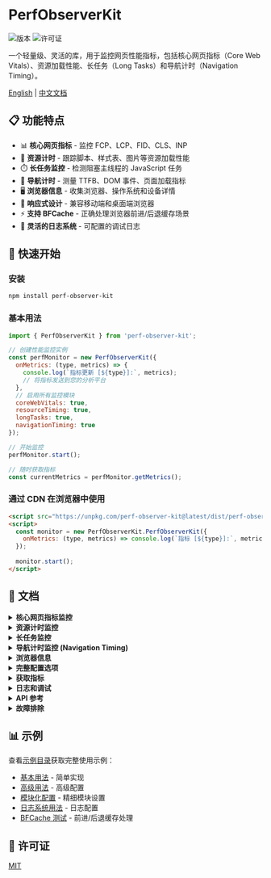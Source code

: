 # PerfObserverKit

![版本](https://img.shields.io/npm/v/perf-observer-kit)
![许可证](https://img.shields.io/npm/l/perf-observer-kit)

一个轻量级、灵活的库，用于监控网页性能指标，包括核心网页指标（Core Web Vitals）、资源加载性能、长任务（Long Tasks）和导航计时（Navigation Timing）。

[English](https://github.com/SailingCoder/perf-observer-kit/blob/main/README.md) | [中文文档](https://github.com/SailingCoder/perf-observer-kit/blob/main/README_CN.md)

## 📋 功能特点

- 📊 **核心网页指标** - 监控 FCP、LCP、FID、CLS、INP
- 🔄 **资源计时** - 跟踪脚本、样式表、图片等资源加载性能
- ⏱️ **长任务监控** - 检测阻塞主线程的 JavaScript 任务
- 🧭 **导航计时** - 测量 TTFB、DOM 事件、页面加载指标
- 🖥️ **浏览器信息** - 收集浏览器、操作系统和设备详情
- 📱 **响应式设计** - 兼容移动端和桌面端浏览器
- ⚡ **支持 BFCache** - 正确处理浏览器前进/后退缓存场景
- 📝 **灵活的日志系统** - 可配置的调试日志

## 🚀 快速开始

### 安装

```bash
npm install perf-observer-kit
```

### 基本用法

```javascript
import { PerfObserverKit } from 'perf-observer-kit';

// 创建性能监控实例
const perfMonitor = new PerfObserverKit({
  onMetrics: (type, metrics) => {
    console.log(`指标更新 [${type}]:`, metrics);
    // 将指标发送到您的分析平台
  },
  // 启用所有监控模块
  coreWebVitals: true,
  resourceTiming: true,
  longTasks: true,
  navigationTiming: true
});

// 开始监控
perfMonitor.start();

// 随时获取指标
const currentMetrics = perfMonitor.getMetrics();
```

### 通过 CDN 在浏览器中使用

```html
<script src="https://unpkg.com/perf-observer-kit@latest/dist/perf-observer-kit.browser.js"></script>
<script>
  const monitor = new PerfObserverKit.PerfObserverKit({
    onMetrics: (type, metrics) => console.log(`指标 [${type}]:`, metrics)
  });
  
  monitor.start();
</script>
```

## 📖 文档

<details>
<summary><b>核心网页指标监控</b></summary>

```javascript
const perfMonitor = new PerfObserverKit({
  coreWebVitals: {
    enabled: true,       // 启用核心网页指标监控
    fcp: true,           // 首次内容绘制
    lcp: true,           // 最大内容绘制
    fid: true,           // 首次输入延迟
    cls: true,           // 累积布局偏移
    inp: true            // 交互到下一次绘制
  }
});
```

**阈值标准:**
- FCP: 良好 ≤ 1.8秒, 差 > 3.0秒
- LCP: 良好 ≤ 2.5秒, 差 > 4.0秒
- FID: 良好 ≤ 100毫秒, 差 > 300毫秒
- CLS: 良好 ≤ 0.1, 差 > 0.25
- INP: 良好 ≤ 200毫秒, 差 > 500毫秒

[了解更多关于核心网页指标](https://web.dev/vitals/)

有关CLS实现和优化策略的详细信息，请参阅[累积布局偏移文档](./docs/cls-metrics-CN.md)。
</details>

<details>
<summary><b>资源计时监控</b></summary>

```javascript
const perfMonitor = new PerfObserverKit({
  resourceTiming: {
    enabled: true,
    excludedPatterns: [/analytics\.com/, /tracker/],  // 排除分析工具
    allowedTypes: ['script', 'img', 'css', 'fetch'],  // 要监控的类型
    maxEntries: 500                                   // 最大存储条目数
  }
});
```

捕获资源加载的详细信息：
- 资源 URL 和类型
- 加载时长和大小
- 首字节时间 (TTFB)
- 连接和处理时间
</details>

<details>
<summary><b>长任务监控</b></summary>

```javascript
const perfMonitor = new PerfObserverKit({
  longTasks: {
    enabled: true,      // 启用长任务监控
    threshold: 50,      // 任务时长阈值（毫秒）
    maxEntries: 100     // 最大存储条目数
  }
});
```

检测阻塞主线程超过 50 毫秒的 JavaScript 任务，提供：
- 任务持续时间
- 任务归属（脚本来源）
- 任务开始时间
</details>

<details>
<summary><b>导航计时监控 (Navigation Timing)</b></summary>

导航计时监控用于测量页面加载过程中的关键时间点，如TTFB（首字节时间）、DOM加载时间等。

```js
import { PerfObserverKit } from 'perf-observer-kit';

// 启用导航计时监控
const perfObserver = new PerfObserverKit({
  navigationTiming: {
    enabled: true,
    includeRawTiming: false, // 是否包含原始导航计时数据
    onUpdate: (metrics) => {
      console.log('导航计时指标:', metrics);
      // 包含 domainLookupTime, tcpConnectTime, ttfb, responseTime, domParse, domContentLoaded, loadEvent 等
    }
  }
});
```

> **实现细节**: 该库使用 `window.addEventListener('load')` 来收集导航事件，并确保指标仅在 loadEventEnd 可用时才报告，从而确保您获得准确的 loadEventDuration 值。导航计时数据在每次页面加载时只会收集一次。

有关所有导航计时指标的详细信息，请参阅[导航计时文档](./docs/navigation-timing.md)。
</details>

<details>
<summary><b>浏览器信息</b></summary>

```javascript
const perfMonitor = new PerfObserverKit({
  browserInfo: {
    enabled: true,             // 默认启用
    trackResize: true,         // 窗口大小变化时更新
    includeOSDetails: true,    // 包含操作系统信息
    includeSizeInfo: true      // 包含屏幕/窗口大小
  }
});
```

**注意：** 浏览器信息是唯一默认启用的模块。
</details>

<details>
<summary><b>完整配置选项</b></summary>

```javascript
const perfMonitor = new PerfObserverKit({
  // 指标回调 - 指标更新时调用
  onMetrics: (type, metrics) => {
    console.log(`指标更新 [${type}]:`, metrics);
  },
  
  // 通用设置
  debug: false,              // 启用调试模式（详细日志）
  logLevel: 2,               // 0:无, 1:错误, 2:警告, 3:信息, 4:调试
  autoStart: false,          // 自动开始监控
  samplingRate: 0,           // 采样率 (0-1), 0 = 不采样
  
  // 模块配置
  coreWebVitals: true,       // 启用核心网页指标（布尔值或对象）
  resourceTiming: true,      // 启用资源计时（布尔值或对象）
  longTasks: true,           // 启用长任务（布尔值或对象）
  navigationTiming: true,    // 启用导航计时（布尔值或对象）
  browserInfo: true          // 启用浏览器信息（布尔值或对象）
});
```
</details>

<details>
<summary><b>获取指标</b></summary>

```javascript
// 随时获取当前指标
const metrics = perfMonitor.getMetrics();

// 核心网页指标
console.log(metrics.coreWebVitals.fcp);  // 首次内容绘制
console.log(metrics.coreWebVitals.lcp);  // 最大内容绘制
console.log(metrics.coreWebVitals.fid);  // 首次输入延迟
console.log(metrics.coreWebVitals.cls);  // 累积布局偏移
console.log(metrics.coreWebVitals.inp);  // 交互到下一次绘制

// 资源
console.log(metrics.resources);          // 资源指标数组

// 长任务
console.log(metrics.longTasks);          // 长任务数组

// 导航计时
console.log(metrics.navigation.ttfb);    // 首字节时间
```
</details>

<details>
<summary><b>日志和调试</b></summary>

```javascript
// 初始化时启用调试模式
const perfMonitor = new PerfObserverKit({
  debug: true                // 设置日志级别为 DEBUG
});

// 初始化后调整日志级别
perfMonitor.setLogLevel(4);  // 4 = DEBUG（最详细）
perfMonitor.setDebugMode(true);  // 启用调试模式

// 清除收集的指标
perfMonitor.clearMetrics();
```

日志级别：
- 0: NONE - 无日志
- 1: ERROR - 仅错误
- 2: WARN - 警告和错误（默认）
- 3: INFO - 信息、警告和错误
- 4: DEBUG - 详细调试信息
</details>

<details>
<summary><b>API 参考</b></summary>

### 方法

| 方法 | 描述 |
|--------|-------------|
| `start()` | 开始监控性能指标 |
| `stop()` | 停止监控性能指标 |
| `getMetrics()` | 获取当前收集的指标 |
| `clearMetrics()` | 清除所有收集的指标 |
| `setLogLevel(level)` | 设置日志级别 (0-4) |
| `setDebugMode(enabled)` | 启用或禁用调试模式 |

### 事件类型

`MetricType` 枚举值：
- `WEB_VITALS` - 核心网页指标
- `RESOURCES` - 资源计时指标
- `LONG_TASKS` - 长任务指标
- `NAVIGATION` - 导航计时指标
- `BROWSER_INFO` - 浏览器信息指标
</details>

<details>
<summary><b>故障排除</b></summary>

### "PerfObserverKit is not defined" 错误

如果在浏览器中遇到此错误，请确保使用正确的浏览器构建版本：

```html
<!-- 在浏览器环境中总是使用浏览器构建版本 -->
<script src="https://unpkg.com/perf-observer-kit@latest/dist/perf-observer-kit.browser.js"></script>
```

不要在浏览器代码中直接使用非浏览器构建版本：

```html
<!-- ❌ 不要在浏览器环境中使用这个 -->
<script src="https://unpkg.com/perf-observer-kit@latest/dist/index.js"></script>
```

### 浏览器兼容性

本库主要依赖于：
- Performance API
- PerformanceObserver
- 性能条目类型：largest-contentful-paint, first-input, layout-shift 等

对于不支持某些性能指标的浏览器，库会优雅降级，只收集支持的指标。
</details>

## 📊 示例

查看[示例目录](https://github.com/SailingCoder/perf-observer-kit/blob/main/examples)获取完整使用示例：

- [基本用法](https://github.com/SailingCoder/perf-observer-kit/blob/main/examples/basic-usage.html) - 简单实现
- [高级用法](https://github.com/SailingCoder/perf-observer-kit/blob/main/examples/advanced-usage.html) - 高级配置
- [模块化配置](https://github.com/SailingCoder/perf-observer-kit/blob/main/examples/modular-config.html) - 精细模块设置
- [日志系统用法](https://github.com/SailingCoder/perf-observer-kit/blob/main/examples/logger-usage.html) - 日志配置
- [BFCache 测试](https://github.com/SailingCoder/perf-observer-kit/blob/main/examples/test-bfcache.html) - 前进/后退缓存处理

## 📄 许可证

[MIT](LICENSE)